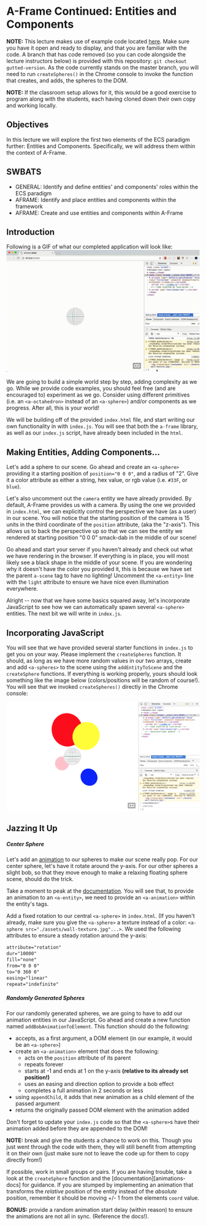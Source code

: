 # A-Frame Continued: Entities and Components

**NOTE:** This lecture makes use of example code located [here][example]. Make sure you have it open and ready to display, and that you are familiar with the code. A branch that has code removed (so you can code alongside the lecture instructors below) is provided with this repository: `git checkout gutted-version`. As the code currently stands on the master branch, you will need to run `createSpheres()` in the Chrome console to invoke the function that creates, and adds, the spheres to the DOM. 

**NOTE:** If the classroom setup allows for it, this would be a good exercise to program along with the students, each having cloned down their own copy and working locally. 

## Objectives

In this lecture we will explore the first two elements of the ECS paradigm further: Entities and Components. Specifically, we will address them within the context of A-Frame.


## SWBATS

+ GENERAL: Identify and define entities' and components' roles within the ECS paradigm
+ AFRAME: Identify and place entities and components within the framework
+ AFRAME: Create and use entities and components within A-Frame

## Introduction

Following is a GIF of what our completed application will look like:
![](./completed-example.gif)

We are going to build a simple world step by step, adding complexity as we go. While we provide code examples, you should feel free (and are encouraged to) experiment as we go. Consider using different primitives (i.e. an `<a-octahedron>` instead of an `<a-sphere>`) and/or components as we progress. After all, this is your world!

We will be building off of the provided `index.html` file, and start writing our own functionality in with `index.js`. You will see that both the `a-frame` library, as well as our `index.js` script, have already been included in the `html`.

## Making Entities, Adding Components...

Let's add a sphere to our scene. Go ahead and create an `<a-sphere>` providing it a starting position of `position="0 0 0"`, and a radius of "2". Give it a color attribute as either a string, hex value, or rgb value (i.e. `#33F`, or `blue`).

Let's also uncomment out the `camera` entity we have already provided. By default, A-Frame provides us with a camera. By using the one we provided in `index.html`, we can explicitly control the perspective we have (as a user) in our scene. You will notice that the starting position of the camera is 15 units in the third coordinate of the `position` attribute, (aka the "z-axis"). This allows us to back the perspective up so that we can see the entity we rendered at starting position "0 0 0" smack-dab in the middle of our scene!

Go ahead and start your server if you haven't already and check out what we have rendering in the browser. If everything is in place, you will most likely see a black shape in the middle of your scene. If you are wondering why it doesn't have the color you provided it, this is because we have set the parent `a-scene` tag to have no lighting! Uncomment the `<a-entity>` line with the `light` attribute to ensure we have nice even illumination everywhere.

Alright -- now that we have some basics squared away, let's incorporate JavaScript to see how we can automatically spawn several `<a-sphere>` entities. The next bit we will write in `index.js`.

## Incorporating JavaScript

You will see that we have provided several starter functions in `index.js` to get you on your way. Please implement the `createSpheres` function. It should, as long as we have more random values in our two arrays, create and add `<a-spheres>` to the scene using the `addEntityToScene` and the `createSphere` functions. If everything is working properly, yours should look something like the image below (colors/positions will be random of course!). You will see that we invoked `createSpheres()` directly in the Chrome console:

![](./example-1.png)

## Jazzing It Up

##### Center Sphere

Let's add an [animation][animations-doc] to our spheres to make our scene really pop. For our center sphere, let's have it rotate around the y-axis. For our other spheres a slight bob, so that they move enough to make a relaxing floating sphere scene, should do the trick.

Take a moment to peak at the [documentation][animations-doc]. You will see that, to provide an animation to an `<a-entity>`, we need to provide an `<a-animation>` within the entity's tags. 

Add a fixed rotation to our central `<a-sphere>` in `index.html`. (If you haven't already, make sure you give the `<a-sphere>` a texture instead of a color: `<a-sphere src="./assets/wall-texture.jpg"...>`. We used the following attributes to ensure a steady rotation around the y-axis:

```
attribute="rotation"
dur="10000"
fill="none"
from="0 0 0"
to="0 360 0"
easing="linear"
repeat="indefinite"
```

##### Randomly Generated Spheres

For our randomly generated spheres, we are going to have to add our animation entities in our JavaScript. Go ahead and create a new function named `addBobAnimationToElement`. This function should do the following:
  - accepts, as a first argument, a DOM element (in our example, it would be an `<a-sphere>`)
  - create an `<a-animation>` element that does the following:
    - acts on the `position` attribute of its parent
    - repeats forever
    - starts at -1 and ends at 1 on the y-axis **(relative to its already set position!)**
    - uses an easing and direction option to provide a bob effect
    - completes a full animation in 2 seconds or less
  - using `appendChild`, it adds that new animation as a child element of the passed argument
  - returns the originally passed DOM element with the animation added

Don't forget to update your `index.js` code so that the `<a-sphere>`s have their animation added before they are appended to the DOM!

**NOTE:** break and give the students a chance to work on this. Though you just went through the code with them, they will still benefit from attempting it on their own (just make sure not to leave the code up for them to copy directly from!)

If possible, work in small groups or pairs. If you are having trouble, take a look at the `createSphere` function and the [documentation][animations-docs] for guidance. If you are stumped by implementing an animation that transforms the _relative_ position of the entity instead of the _absolute_ position, remember it should be moving +/- 1 from the elements `coord` value.

**BONUS:** provide a random animation start delay (within reason) to ensure the animations are not all in sync. (Reference the docs!).

[animations-doc]: "https://github.com/aframevr/aframe/blob/master/docs/core/animations.md"
[position-doc]: "https://github.com/aframevr/aframe/blob/master/docs/components/position.md"
[example]: https://github.com/learn-co-curriculum/kwk-level-2-a-frame-continued-lecture-code
